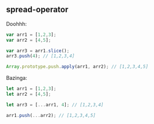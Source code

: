 ## spread-operator

Doohhh:
```javascript
var arr1 = [1,2,3];
var arr2 = [4,5];

var arr3 = arr1.slice();
arr3.push(4); // [1,2,3,4]

Array.prototype.push.apply(arr1, arr2); // [1,2,3,4,5]
```

Bazinga:
```javascript
let arr1 = [1,2,3];
let arr2 = [4,5];

let arr3 = [...arr1, 4]; // [1,2,3,4]

arr1.push(...arr2); // [1,2,3,4,5]
```